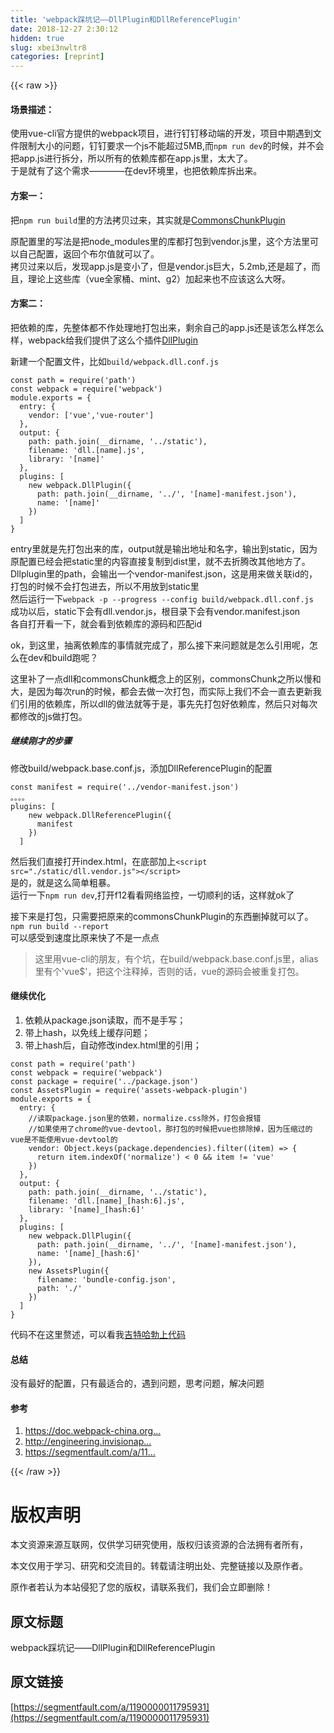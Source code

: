 ```yaml
---
title: 'webpack踩坑记——DllPlugin和DllReferencePlugin' 
date: 2018-12-27 2:30:12
hidden: true
slug: xbei3nwltr8
categories: [reprint]
---
```


{{< raw >}}

                    
<h4>场景描述：</h4>
<p>使用vue-cli官方提供的webpack项目，进行钉钉移动端的开发，项目中期遇到文件限制大小的问题，钉钉要求一个js不能超过5MB,而<code>npm run dev</code>的时候，并不会把app.js进行拆分，所以所有的依赖库都在app.js里，太大了。<br>于是就有了这个需求————在dev环境里，也把依赖库拆出来。</p>
<h4>方案一：</h4>
<p>把<code>npm run build</code>里的方法拷贝过来，其实就是<a href="https://doc.webpack-china.org/plugins/commons-chunk-plugin/" rel="nofollow noreferrer" target="_blank">CommonsChunkPlugin</a></p>
<p>原配置里的写法是把node_modules里的库都打包到vendor.js里，这个方法里可以自己配置，返回个布尔值就可以了。<br>拷贝过来以后，发现app.js是变小了，但是vendor.js巨大，5.2mb,还是超了，而且，理论上这些库（vue全家桶、mint、g2）加起来也不应该这么大呀。</p>
<h4>方案二：</h4>
<p>把依赖的库，先整体都不作处理地打包出来，剩余自己的app.js还是该怎么样怎么样，webpack给我们提供了这么个插件<a href="https://doc.webpack-china.org/plugins/dll-plugin/" rel="nofollow noreferrer" target="_blank">DllPlugin</a></p>
<p>新建一个配置文件，比如<code>build/webpack.dll.conf.js</code></p>
<div class="widget-codetool" style="display:none;">
      <div class="widget-codetool--inner">
      <span class="selectCode code-tool" data-toggle="tooltip" data-placement="top" title="" data-original-title="全选"></span>
      <span type="button" class="copyCode code-tool" data-toggle="tooltip" data-placement="top" data-clipboard-text="const path = require('path')
const webpack = require('webpack')
module.exports = {
  entry: {
    vendor: ['vue','vue-router']
  },
  output: {
    path: path.join(__dirname, '../static'),
    filename: 'dll.[name].js',
    library: '[name]'
  },
  plugins: [
    new webpack.DllPlugin({
      path: path.join(__dirname, '../', '[name]-manifest.json'),
      name: '[name]'
    })
  ]
}" title="" data-original-title="复制"></span>
      <span type="button" class="saveToNote code-tool" data-toggle="tooltip" data-placement="top" title="" data-original-title="放进笔记"></span>
      </div>
      </div><pre class="javascript hljs"><code class="javascript"><span class="hljs-keyword">const</span> path = <span class="hljs-built_in">require</span>(<span class="hljs-string">'path'</span>)
<span class="hljs-keyword">const</span> webpack = <span class="hljs-built_in">require</span>(<span class="hljs-string">'webpack'</span>)
<span class="hljs-built_in">module</span>.exports = {
  <span class="hljs-attr">entry</span>: {
    <span class="hljs-attr">vendor</span>: [<span class="hljs-string">'vue'</span>,<span class="hljs-string">'vue-router'</span>]
  },
  <span class="hljs-attr">output</span>: {
    <span class="hljs-attr">path</span>: path.join(__dirname, <span class="hljs-string">'../static'</span>),
    <span class="hljs-attr">filename</span>: <span class="hljs-string">'dll.[name].js'</span>,
    <span class="hljs-attr">library</span>: <span class="hljs-string">'[name]'</span>
  },
  <span class="hljs-attr">plugins</span>: [
    <span class="hljs-keyword">new</span> webpack.DllPlugin({
      <span class="hljs-attr">path</span>: path.join(__dirname, <span class="hljs-string">'../'</span>, <span class="hljs-string">'[name]-manifest.json'</span>),
      <span class="hljs-attr">name</span>: <span class="hljs-string">'[name]'</span>
    })
  ]
}</code></pre>
<p>entry里就是先打包出来的库，output就是输出地址和名字，输出到static，因为原配置已经会把static里的内容直接复制到dist里，就不去折腾改其他地方了。<br>Dllplugin里的path，会输出一个vendor-manifest.json，这是用来做关联id的，打包的时候不会打包进去，所以不用放到static里<br>然后运行一下<code>webpack -p --progress --config build/webpack.dll.conf.js</code><br>成功以后，static下会有dll.vendor.js，根目录下会有vendor.manifest.json<br>各自打开看一下，就会看到依赖库的源码和匹配id</p>
<p>ok，到这里，抽离依赖库的事情就完成了，那么接下来问题就是怎么引用呢，怎么在dev和build跑呢？</p>
<p>这里补了一点dll和commonsChunk概念上的区别，commonsChunk之所以慢和大，是因为每次run的时候，都会去做一次打包，而实际上我们不会一直去更新我们引用的依赖库，所以dll的做法就等于是，事先先打包好依赖库，然后只对每次都修改的js做打包。</p>
<h5>继续刚才的步骤</h5>
<p>修改build/webpack.base.conf.js，添加DllReferencePlugin的配置</p>
<div class="widget-codetool" style="display:none;">
      <div class="widget-codetool--inner">
      <span class="selectCode code-tool" data-toggle="tooltip" data-placement="top" title="" data-original-title="全选"></span>
      <span type="button" class="copyCode code-tool" data-toggle="tooltip" data-placement="top" data-clipboard-text="const manifest = require('../vendor-manifest.json')
。。。。
plugins: [
    new webpack.DllReferencePlugin({
      manifest
    })
  ]" title="" data-original-title="复制"></span>
      <span type="button" class="saveToNote code-tool" data-toggle="tooltip" data-placement="top" title="" data-original-title="放进笔记"></span>
      </div>
      </div><pre class="javascript hljs"><code class="javascript"><span class="hljs-keyword">const</span> manifest = <span class="hljs-built_in">require</span>(<span class="hljs-string">'../vendor-manifest.json'</span>)
。。。。
plugins: [
    <span class="hljs-keyword">new</span> webpack.DllReferencePlugin({
      manifest
    })
  ]</code></pre>
<p>然后我们直接打开index.html，在底部加上<code>&lt;script src="./static/dll.vendor.js"&gt;&lt;/script&gt;</code><br>是的，就是这么简单粗暴。<br>运行一下<code>npm run dev</code>,打开f12看看网络监控，一切顺利的话，这样就ok了</p>
<p>接下来是打包，只需要把原来的commonsChunkPlugin的东西删掉就可以了。<br><code>npm run build --report</code><br>可以感受到速度比原来快了不是一点点</p>
<blockquote>这里用vue-cli的朋友，有个坑，在build/webpack.base.conf.js里，alias里有个'vue$'，把这个注释掉，否则的话，vue的源码会被重复打包。</blockquote>
<h4>继续优化</h4>
<ol>
<li>依赖从package.json读取，而不是手写；</li>
<li>带上hash，以免线上缓存问题；</li>
<li>带上hash后，自动修改index.html里的引用；</li>
</ol>
<div class="widget-codetool" style="display:none;">
      <div class="widget-codetool--inner">
      <span class="selectCode code-tool" data-toggle="tooltip" data-placement="top" title="" data-original-title="全选"></span>
      <span type="button" class="copyCode code-tool" data-toggle="tooltip" data-placement="top" data-clipboard-text="const path = require('path')
const webpack = require('webpack')
const package = require('../package.json')
const AssetsPlugin = require('assets-webpack-plugin')
module.exports = {
  entry: {
    //读取package.json里的依赖，normalize.css除外，打包会报错
    //如果使用了chrome的vue-devtool，那打包的时候把vue也排除掉，因为压缩过的vue是不能使用vue-devtool的
    vendor: Object.keys(package.dependencies).filter((item) => {
      return item.indexOf('normalize') < 0 &amp;&amp; item != 'vue'
    })
  },
  output: {
    path: path.join(__dirname, '../static'),
    filename: 'dll.[name]_[hash:6].js',
    library: '[name]_[hash:6]'
  },
  plugins: [
    new webpack.DllPlugin({
      path: path.join(__dirname, '../', '[name]-manifest.json'),
      name: '[name]_[hash:6]'
    }),
    new AssetsPlugin({
      filename: 'bundle-config.json',
      path: './'
    })
  ]
}" title="" data-original-title="复制"></span>
      <span type="button" class="saveToNote code-tool" data-toggle="tooltip" data-placement="top" title="" data-original-title="放进笔记"></span>
      </div>
      </div><pre class="javascript hljs"><code class="javascript"><span class="hljs-keyword">const</span> path = <span class="hljs-built_in">require</span>(<span class="hljs-string">'path'</span>)
<span class="hljs-keyword">const</span> webpack = <span class="hljs-built_in">require</span>(<span class="hljs-string">'webpack'</span>)
<span class="hljs-keyword">const</span> package = <span class="hljs-built_in">require</span>(<span class="hljs-string">'../package.json'</span>)
<span class="hljs-keyword">const</span> AssetsPlugin = <span class="hljs-built_in">require</span>(<span class="hljs-string">'assets-webpack-plugin'</span>)
<span class="hljs-built_in">module</span>.exports = {
  <span class="hljs-attr">entry</span>: {
    <span class="hljs-comment">//读取package.json里的依赖，normalize.css除外，打包会报错</span>
    <span class="hljs-comment">//如果使用了chrome的vue-devtool，那打包的时候把vue也排除掉，因为压缩过的vue是不能使用vue-devtool的</span>
    vendor: <span class="hljs-built_in">Object</span>.keys(package.dependencies).filter(<span class="hljs-function">(<span class="hljs-params">item</span>) =&gt;</span> {
      <span class="hljs-keyword">return</span> item.indexOf(<span class="hljs-string">'normalize'</span>) &lt; <span class="hljs-number">0</span> &amp;&amp; item != <span class="hljs-string">'vue'</span>
    })
  },
  <span class="hljs-attr">output</span>: {
    <span class="hljs-attr">path</span>: path.join(__dirname, <span class="hljs-string">'../static'</span>),
    <span class="hljs-attr">filename</span>: <span class="hljs-string">'dll.[name]_[hash:6].js'</span>,
    <span class="hljs-attr">library</span>: <span class="hljs-string">'[name]_[hash:6]'</span>
  },
  <span class="hljs-attr">plugins</span>: [
    <span class="hljs-keyword">new</span> webpack.DllPlugin({
      <span class="hljs-attr">path</span>: path.join(__dirname, <span class="hljs-string">'../'</span>, <span class="hljs-string">'[name]-manifest.json'</span>),
      <span class="hljs-attr">name</span>: <span class="hljs-string">'[name]_[hash:6]'</span>
    }),
    <span class="hljs-keyword">new</span> AssetsPlugin({
      <span class="hljs-attr">filename</span>: <span class="hljs-string">'bundle-config.json'</span>,
      <span class="hljs-attr">path</span>: <span class="hljs-string">'./'</span>
    })
  ]
}</code></pre>
<p>代码不在这里赘述，可以看我<a href="https://github.com/areyouse7en/webpack-project" rel="nofollow noreferrer" target="_blank">吉特哈勃上代码</a></p>
<h4>总结</h4>
<p>没有最好的配置，只有最适合的，遇到问题，思考问题，解决问题</p>
<h4>参考</h4>
<ol>
<li><a href="https://doc.webpack-china.org/plugins/dll-plugin/" rel="nofollow noreferrer" target="_blank">https://doc.webpack-china.org...</a></li>
<li><a href="http://engineering.invisionapp.com/post/optimizing-webpack/" rel="nofollow noreferrer" target="_blank">http://engineering.invisionap...</a></li>
<li><a href="https://segmentfault.com/a/1190000010045690">https://segmentfault.com/a/11...</a></li>
</ol>

                
{{< /raw >}}

# 版权声明
本文资源来源互联网，仅供学习研究使用，版权归该资源的合法拥有者所有，

本文仅用于学习、研究和交流目的。转载请注明出处、完整链接以及原作者。

原作者若认为本站侵犯了您的版权，请联系我们，我们会立即删除！

## 原文标题
webpack踩坑记——DllPlugin和DllReferencePlugin

## 原文链接
[https://segmentfault.com/a/1190000011795931](https://segmentfault.com/a/1190000011795931)

